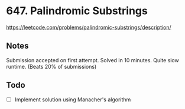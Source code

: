 # 647. Palindromic Substrings

https://leetcode.com/problems/palindromic-substrings/description/

## Notes

Submission accepted on first attempt. Solved in 10 minutes.
Quite slow runtime. (Beats 20% of submissions)

## Todo

- [ ] Implement solution using Manacher's algorithm
